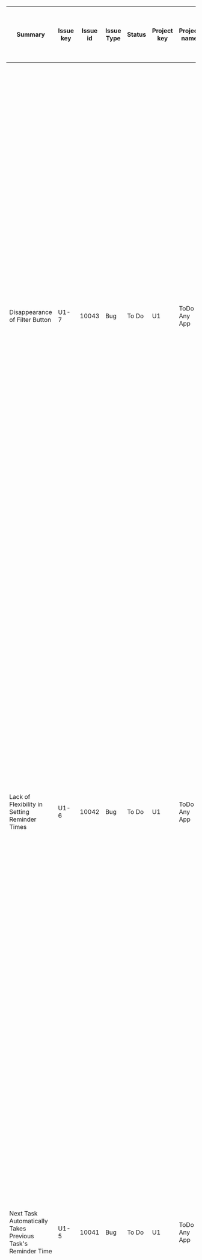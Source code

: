 <table>
<thead>
<tr class="header">
<th>Summary</th>
<th>Issue key</th>
<th>Issue id</th>
<th>Issue Type</th>
<th>Status</th>
<th>Project key</th>
<th>Project name</th>
<th>Project type</th>
<th>Project lead</th>
<th>Project lead id</th>
<th>Project description</th>
<th>Priority</th>
<th>Resolution</th>
<th>Assignee</th>
<th>Assignee Id</th>
<th>Reporter</th>
<th>Reporter Id</th>
<th>Creator</th>
<th>Creator Id</th>
<th>Created</th>
<th>Updated</th>
<th>Last Viewed</th>
<th>Resolved</th>
<th>Due date</th>
<th>Votes</th>
<th>Description</th>
<th>Environment</th>
<th>Watchers</th>
<th>Watchers Id</th>
<th>Original estimate</th>
<th>Remaining Estimate</th>
<th>Time Spent</th>
<th>Work Ratio</th>
<th>Σ Original Estimate</th>
<th>Σ Remaining Estimate</th>
<th>Σ Time Spent</th>
<th>Security Level</th>
<th>Attachment</th>
<th>Custom field (Actual end)</th>
<th>Custom field (Actual start)</th>
<th>Custom field (Affected hardware)</th>
<th>Custom field (Affected services)</th>
<th>Custom field (Approvals)</th>
<th>Custom field (Backout plan)</th>
<th>Custom field (Change reason)</th>
<th>Custom field (Change risk)</th>
<th>Custom field (Change type)</th>
<th>Custom field (Design)</th>
<th>Custom field (Development)</th>
<th>Custom field (Epic Color)</th>
<th>Custom field (Epic Name)</th>
<th>Custom field (Epic Status)</th>
<th>Custom field (Impact)</th>
<th>Custom field (Implementation plan)</th>
<th>Custom field (Investigation reason)</th>
<th>Custom field (Issue color)</th>
<th>Custom field (Locked forms)</th>
<th>Custom field (Major incident)</th>
<th>Custom field (Open forms)</th>
<th>Custom field (Pending reason)</th>
<th>Custom field (Planned end)</th>
<th>Custom field (Planned start)</th>
<th>Custom field (Project overview key)</th>
<th>Custom field (Project overview status)</th>
<th>Custom field (Rank)</th>
<th>Custom field (Request Type)</th>
<th>Custom field (Request language)</th>
<th>Custom field (Request participants)</th>
<th>Custom field (Responders)</th>
<th>Custom field (Root cause)</th>
<th>Satisfaction rating</th>
<th>Custom field (Satisfaction date)</th>
<th>Custom field (Severity)</th>
<th>Custom field (Source)</th>
<th>Custom field (Start date)</th>
<th>Custom field (Story Points)</th>
<th>Custom field (Story point estimate)</th>
<th>Custom field (Submitted forms)</th>
<th>Custom field (Target end)</th>
<th>Custom field (Target start)</th>
<th>Custom field (Team)</th>
<th>Custom field (Test plan)</th>
<th>Custom field (Time to close after resolution)</th>
<th>Custom field (Time to first response)</th>
<th>Custom field (Time to resolution)</th>
<th>Custom field (Time to review normal change)</th>
<th>Custom field (Total forms)</th>
<th>Custom field (Urgency)</th>
<th>Custom field (Vulnerability)</th>
<th>Custom field (Work category)</th>
<th>Custom field (Workaround)</th>
<th>Custom field ([CHART] Date of First Response)</th>
<th>Custom field ([CHART] Time in Status)</th>
<th>Status Category</th>
<th>Status Category Changed</th>
</tr>
</thead>
<tbody>
<tr class="odd">
<td>Disappearance of Filter Button</td>
<td>U1-7</td>
<td>10043</td>
<td>Bug</td>
<td>To Do</td>
<td>U1</td>
<td>ToDo Any App</td>
<td>software</td>
<td>Baraa Rihan</td>
<td>712020:17cb399c-238d-4139-bd1c-fdcd82cd54dc</td>
<td></td>
<td>Medium</td>
<td></td>
<td></td>
<td></td>
<td>Baraa Rihan</td>
<td>712020:17cb399c-238d-4139-bd1c-fdcd82cd54dc</td>
<td>Baraa Rihan</td>
<td>712020:17cb399c-238d-4139-bd1c-fdcd82cd54dc</td>
<td>15/May/24 11:54 AM</td>
<td>15/May/24 11:54 AM</td>
<td>15/May/24 11:54 AM</td>
<td></td>
<td></td>
<td>0</td>
<td>*Description*: When selecting the "Important" or "All" filters in
the ToDo mobile app, the designated filter button disappears from the
interface. This results in users needing to return to the home page and
redo the steps to reapply the filters, rather than being able to toggle
the filter directly from the task list view. *Preconditions*: # Open the
ToDo mobile app. # Navigate to My Day Page. # Click on The box top left
shown # Now click on the button on the top right that contains three
dots. # Apply the "Important" or "All" filter. # the button disappears
*Expected Behavior*: * When applying the "Important" or "All" filters,
the designated filter button should remain visible in the interface,
*Actual Behavior*: * The designated filter button disappears from the
interface after selecting the "Important" or "All" filters, requiring
users to return to the home page to reapply filters. *Impact*: *
Inconvenience for users as they need to return to the home page to
reapply filters.</td>
<td>*Model : IPhone 8 Plus* *Mobile Device* : IOS v 15.0.2</td>
<td>Baraa Rihan</td>
<td>712020:17cb399c-238d-4139-bd1c-fdcd82cd54dc</td>
<td></td>
<td></td>
<td></td>
<td></td>
<td></td>
<td></td>
<td></td>
<td></td>
<td>15/May/24 11:54
AM;712020:17cb399c-238d-4139-bd1c-fdcd82cd54dc;bug4.mp4;https://baraarihan.atlassian.net/rest/api/3/attachment/content/10003</td>
<td></td>
<td></td>
<td></td>
<td></td>
<td>com.atlassian.servicedesk.plugins.approvals.internal.customfield.ApprovalsCFValue@4a45a724</td>
<td></td>
<td></td>
<td></td>
<td></td>
<td></td>
<td></td>
<td></td>
<td></td>
<td></td>
<td></td>
<td></td>
<td></td>
<td></td>
<td></td>
<td></td>
<td></td>
<td></td>
<td></td>
<td></td>
<td></td>
<td></td>
<td>0|i0009b:</td>
<td></td>
<td></td>
<td></td>
<td></td>
<td></td>
<td></td>
<td></td>
<td>Sev-1</td>
<td></td>
<td></td>
<td></td>
<td></td>
<td></td>
<td></td>
<td></td>
<td></td>
<td></td>
<td></td>
<td></td>
<td></td>
<td></td>
<td></td>
<td></td>
<td></td>
<td></td>
<td></td>
<td></td>
<td></td>
<td>To Do</td>
<td>15/May/24 11:54 AM</td>
</tr>
<tr class="even">
<td>Lack of Flexibility in Setting Reminder Times</td>
<td>U1-6</td>
<td>10042</td>
<td>Bug</td>
<td>To Do</td>
<td>U1</td>
<td>ToDo Any App</td>
<td>software</td>
<td>Baraa Rihan</td>
<td>712020:17cb399c-238d-4139-bd1c-fdcd82cd54dc</td>
<td></td>
<td>Medium</td>
<td></td>
<td></td>
<td></td>
<td>Baraa Rihan</td>
<td>712020:17cb399c-238d-4139-bd1c-fdcd82cd54dc</td>
<td>Baraa Rihan</td>
<td>712020:17cb399c-238d-4139-bd1c-fdcd82cd54dc</td>
<td>15/May/24 11:45 AM</td>
<td>15/May/24 11:45 AM</td>
<td>16/May/24 1:33 PM</td>
<td></td>
<td></td>
<td>0</td>
<td>*Description*: When attempting to add a reminder with a specific
time in the ToDo mobile app, the available options in the clock selector
(e.g., 10:05, 10:10, 10:15) lack flexibility. Users are unable to select
times that deviate slightly from these predefined intervals, such as
10:02. *Preconditions*: # Open the ToDo mobile app. # Attempt to make a
task # Then try to add a reminder with a specific time. *Expected
Behavior*: * The clock selector should allow users to set reminders for
specific times with greater flexibility, including times that deviate
slightly from predefined intervals. *Actual Behavior:* * The available
options in the clock selector are limited to predefined intervals, such
as 10:05, 10:10, 10:15, without the ability to select times that deviate
slightly. *Impact*: * Users may be unable to set reminders for specific
times that deviate slightly from predefined intervals.</td>
<td>*Model : IPhone 8 Plus* *Mobile Device* : IOS v 15.0.2</td>
<td>Baraa Rihan</td>
<td>712020:17cb399c-238d-4139-bd1c-fdcd82cd54dc</td>
<td></td>
<td></td>
<td></td>
<td></td>
<td></td>
<td></td>
<td></td>
<td></td>
<td>15/May/24 11:38
AM;712020:17cb399c-238d-4139-bd1c-fdcd82cd54dc;bug3.mp4;https://baraarihan.atlassian.net/rest/api/3/attachment/content/10002</td>
<td></td>
<td></td>
<td></td>
<td></td>
<td>com.atlassian.servicedesk.plugins.approvals.internal.customfield.ApprovalsCFValue@6b45c42c</td>
<td></td>
<td></td>
<td></td>
<td></td>
<td></td>
<td></td>
<td></td>
<td></td>
<td></td>
<td></td>
<td></td>
<td></td>
<td></td>
<td></td>
<td></td>
<td></td>
<td></td>
<td></td>
<td></td>
<td></td>
<td></td>
<td>0|i00093:</td>
<td></td>
<td></td>
<td></td>
<td></td>
<td></td>
<td></td>
<td></td>
<td>Sev-2</td>
<td></td>
<td></td>
<td></td>
<td></td>
<td></td>
<td></td>
<td></td>
<td></td>
<td></td>
<td></td>
<td></td>
<td></td>
<td></td>
<td></td>
<td></td>
<td></td>
<td></td>
<td></td>
<td></td>
<td></td>
<td>To Do</td>
<td>15/May/24 11:45 AM</td>
</tr>
<tr class="odd">
<td>Next Task Automatically Takes Previous Task's Reminder Time</td>
<td>U1-5</td>
<td>10041</td>
<td>Bug</td>
<td>To Do</td>
<td>U1</td>
<td>ToDo Any App</td>
<td>software</td>
<td>Baraa Rihan</td>
<td>712020:17cb399c-238d-4139-bd1c-fdcd82cd54dc</td>
<td></td>
<td>Medium</td>
<td></td>
<td></td>
<td></td>
<td>Baraa Rihan</td>
<td>712020:17cb399c-238d-4139-bd1c-fdcd82cd54dc</td>
<td>Baraa Rihan</td>
<td>712020:17cb399c-238d-4139-bd1c-fdcd82cd54dc</td>
<td>15/May/24 11:37 AM</td>
<td>15/May/24 11:40 AM</td>
<td>15/May/24 11:54 AM</td>
<td></td>
<td></td>
<td>0</td>
<td>*Description*: When creating a task with a reminder time set, the
next task automatically takes the same time of reminder as the previous
task. This behavior occurs without user input, potentially leading to
confusion and missed reminders. *Steps to Reproduce*: # Open the ToDo
mobile app. # Create a task with a reminder time set in MyDay # Create
another task without setting a reminder time *Expected Behavior*: * Each
task should allow users to set individual reminder times, independent of
previous tasks. # Actual Behavior *Actual Behavior:* * The reminder time
of the next task is automatically set to the same time as the previous
task without user input.</td>
<td>*Model : IPhone 8 Plus* *Mobile Device* : IOS v 15.0.2</td>
<td>Baraa Rihan</td>
<td>712020:17cb399c-238d-4139-bd1c-fdcd82cd54dc</td>
<td></td>
<td></td>
<td></td>
<td></td>
<td></td>
<td></td>
<td></td>
<td></td>
<td>15/May/24 11:33
AM;712020:17cb399c-238d-4139-bd1c-fdcd82cd54dc;bug2.mp4;https://baraarihan.atlassian.net/rest/api/3/attachment/content/10001</td>
<td></td>
<td></td>
<td></td>
<td></td>
<td>com.atlassian.servicedesk.plugins.approvals.internal.customfield.ApprovalsCFValue@5275461b</td>
<td></td>
<td></td>
<td></td>
<td></td>
<td></td>
<td></td>
<td></td>
<td></td>
<td></td>
<td></td>
<td></td>
<td></td>
<td></td>
<td></td>
<td></td>
<td></td>
<td></td>
<td></td>
<td></td>
<td></td>
<td></td>
<td>0|i0008v:</td>
<td></td>
<td></td>
<td></td>
<td></td>
<td></td>
<td></td>
<td></td>
<td>Sev-2</td>
<td></td>
<td></td>
<td></td>
<td></td>
<td></td>
<td></td>
<td></td>
<td></td>
<td></td>
<td></td>
<td></td>
<td></td>
<td></td>
<td></td>
<td></td>
<td></td>
<td></td>
<td></td>
<td></td>
<td></td>
<td>To Do</td>
<td>15/May/24 11:37 AM</td>
</tr>
<tr class="even">
<td>Unclear Functionality of Box button Top left in My Day Page</td>
<td>U1-4</td>
<td>10040</td>
<td>Bug</td>
<td>To Do</td>
<td>U1</td>
<td>ToDo Any App</td>
<td>software</td>
<td>Baraa Rihan</td>
<td>712020:17cb399c-238d-4139-bd1c-fdcd82cd54dc</td>
<td></td>
<td>Medium</td>
<td></td>
<td></td>
<td></td>
<td>Baraa Rihan</td>
<td>712020:17cb399c-238d-4139-bd1c-fdcd82cd54dc</td>
<td>Baraa Rihan</td>
<td>712020:17cb399c-238d-4139-bd1c-fdcd82cd54dc</td>
<td>15/May/24 11:32 AM</td>
<td>15/May/24 11:32 AM</td>
<td>15/May/24 11:38 AM</td>
<td></td>
<td></td>
<td>0</td>
<td>*Description*: When opening the ToDo mobile app, there is a box in
the top left corner. Clicking on this box does not provide any
indication of its functionality. It is unclear to users that clicking on
it would open options for "new features," "updates," or "support."
*Preconditions* : # Open the ToDo.Any mobile app. # Navigate to My Day
Page *Impact*: * Users may not understand the purpose of the box. *
Users may miss out on important features or updates.</td>
<td>*Model : IPhone 8 Plus* *Mobile Device* : IOS v 15.0.2</td>
<td>Baraa Rihan</td>
<td>712020:17cb399c-238d-4139-bd1c-fdcd82cd54dc</td>
<td></td>
<td></td>
<td></td>
<td></td>
<td></td>
<td></td>
<td></td>
<td></td>
<td>15/May/24 11:18
AM;712020:17cb399c-238d-4139-bd1c-fdcd82cd54dc;1.png;https://baraarihan.atlassian.net/rest/api/3/attachment/content/10000</td>
<td></td>
<td></td>
<td></td>
<td></td>
<td>com.atlassian.servicedesk.plugins.approvals.internal.customfield.ApprovalsCFValue@256bed2b</td>
<td></td>
<td></td>
<td></td>
<td></td>
<td></td>
<td></td>
<td></td>
<td></td>
<td></td>
<td></td>
<td></td>
<td></td>
<td></td>
<td></td>
<td></td>
<td></td>
<td></td>
<td></td>
<td></td>
<td></td>
<td></td>
<td>0|i0008n:</td>
<td></td>
<td></td>
<td></td>
<td></td>
<td></td>
<td></td>
<td></td>
<td>Sev-1</td>
<td></td>
<td></td>
<td></td>
<td></td>
<td></td>
<td></td>
<td></td>
<td></td>
<td></td>
<td></td>
<td></td>
<td></td>
<td></td>
<td></td>
<td></td>
<td></td>
<td></td>
<td></td>
<td></td>
<td></td>
<td>To Do</td>
<td>15/May/24 11:32 AM</td>
</tr>
</tbody>
</table>
